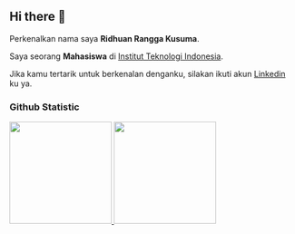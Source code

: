 ## Hi there 👋


Perkenalkan nama saya **Ridhuan Rangga Kusuma**.<br>
 
Saya seorang **Mahasiswa** di [Institut Teknologi Indonesia](https://iti.ac.id/).<br>
 
Jika kamu tertarik untuk berkenalan denganku, silakan ikuti akun [Linkedin](https://www.linkedin.com/in/ridhuan-rangga-kusuma-146241292) ku ya.
 
### Github Statistic
<p align="left">
<a href="https://github.com/penuliscode">
  <img height="180em" src="https://github-readme-stats-eight-theta.vercel.app/api?username=RidhuanDEV&show_icons=true&theme=algolia&include_all_commits=true&count_private=true"/>
  <img height="180em" src="https://github-readme-stats-eight-theta.vercel.app/api/top-langs/?username=RidhuanDEV&layout=compact&layout=compact&theme=algolia"/>
</a>
</p>
